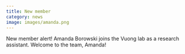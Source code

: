 ```yaml
---
title: New member
category: news
image: images/amanda.png
---
```


<i class="fas fa-siren-on"></i> New member alert! <i class="fas fa-siren-on"></i> Amanda Borowski joins the Vuong lab as a research assistant. Welcome to the team, Amanda!